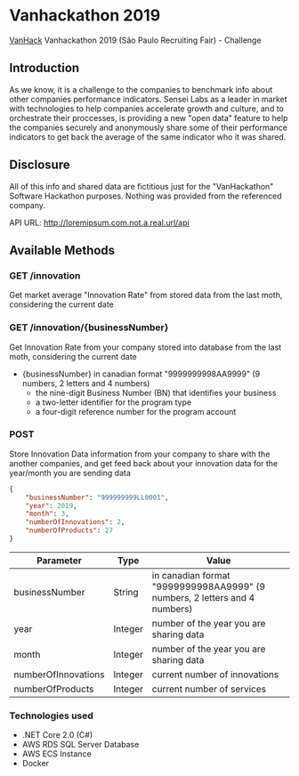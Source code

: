 # Vanhackathon 2019
[VanHack](http://vanhack.com) Vanhackathon 2019 (São Paulo Recruiting Fair) - Challenge

## Introduction
As we know, it is a challenge to the companies to benchmark info about other companies performance indicators.
Sensei Labs as a leader in market with technologies to help companies accelerate growth and culture, and to orchestrate their proccesses, is providing a new "open data" feature to help the companies securely and anonymously share some of their performance indicators to get back the average of the same indicator who it was shared.

## Disclosure
All of this info and shared data are fictitious just for the "VanHackathon" Software Hackathon purposes. Nothing was provided from the referenced company.

 API URL: http://loremipsum.com.not.a.real.url/api

## Available Methods

### GET /innovation
Get market average "Innovation Rate" from stored data from the last moth, considering the current date

### GET /innovation/{businessNumber}
Get Innovation Rate from your company stored into database from the last moth, considering the current date

* {businessNumber} in canadian format "9999999998AA9999" (9 numbers, 2 letters and 4 numbers)
  * the nine-digit Business Number (BN) that identifies your business 
  * a two-letter identifier for the program type 
  * a four-digit reference number for the program account

### POST
Store Innovation Data information from your company to share with the another companies, and get feed back about your innovation data for the year/month you are sending data

```JSON
{
	"businessNumber": "999999999LL0001",
	"year": 2019,
	"month": 3,
	"numberOfInnovations": 2,
	"numberOfProducts": 27
}
````

Parameter | Type | Value
--------- | ---- | -----
businessNumber | String | in canadian format "9999999998AA9999" (9 numbers, 2 letters and 4 numbers)
year | Integer | number of the year you are sharing data
month | Integer | number of the year you are sharing data
numberOfInnovations | Integer | current number of innovations
numberOfProducts | Integer | current number of services

### Technologies used
* .NET Core 2.0 (C#)
* AWS RDS SQL Server Database
* AWS ECS Instance
* Docker